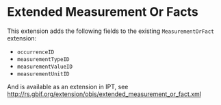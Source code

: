 # Extended Measurement Or Facts

This extension adds the following fields to the existing `MeasurementOrFact` extension:

- `occurrenceID`
- `measurementTypeID`
- `measurementValueID`
- `measurementUnitID`

And is available as an extension in IPT, see http://rs.gbif.org/extension/obis/extended_measurement_or_fact.xml

